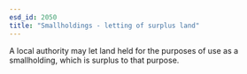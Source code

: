 ```yaml
---
esd_id: 2050
title: "Smallholdings - letting of surplus land"
---
```


A local authority may let land held for the purposes of use as a smallholding, which is surplus to that purpose.

